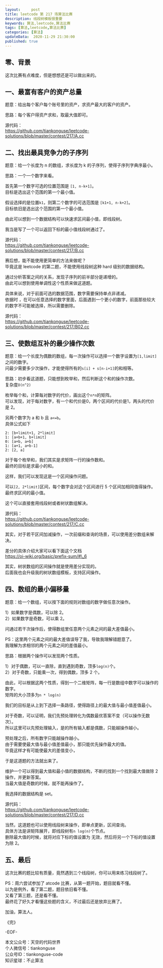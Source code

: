```yaml
---   
layout:     post  
title: leetcode 第 217 场算法比赛  
description: 线段树模板很重要  
keywords: 算法,leetcode,算法比赛  
tags: [算法,leetcode,算法比赛]    
categories: [算法]  
updateData:  2020-11-29 21:30:00  
published: true  
---  
```



## 零、背景  


这次比赛有点难度，但是想想还是可以做出来的。  


## 一、最富有客户的资产总量  


题意：给出每个客户每个账号里的资产，求资产最大的客户的资产。  


思路：每个客户得资产求和，取最大值即可。  


源代码：  
https://github.com/tiankonguse/leetcode-solutions/blob/master/contest/217/A.cc  



## 二、找出最具竞争力的子序列  


题意：给一个长度为 n 的数组，求长度为 k 的子序列，使得子序列字典序最小。  


思路：一个一个数字来看。  


首先第一个数字可选的位置范围是 `[1, n-k+1]`。  
目标是选出这个范围的第一个最小值。  


假设选择的是位置`k1`，则第二个数字的可选范围是 `[k1+1, n-k+2]`。  
目标依旧是选出这个范围的第一个最小值。  


由此可以想到一个数据结构可以快速求区间最小值，即线段树。  


我当是写了一个可以返回下标的最小值线段树通过了。   


源代码：  
https://github.com/tiankonguse/leetcode-solutions/blob/master/contest/217/B.cc  


赛后想，能不能使用更简单的方法来做呢？  
毕竟这是 leetcode 的第二题，不能使用线段树这种 hard 级别的数据结构。  


通过分析答案之间的关系，发现子序列的前半部分是递增的。  
由此可以想到使用单调性这个性质来做这道题。  


具体来说，对于前面可选的数据范围，数字需要保持单点非递减。  
依据时 ，在可以任意选择的数字里面，后面遇到一个更小的数字，前面那些较大的数字不可能被选择，所以需要删除。  



源代码：  
https://github.com/tiankonguse/leetcode-solutions/blob/master/contest/217/B02.cc  


## 三、使数组互补的最少操作次数  


题意：给一个长度为偶数的数组，每一次操作可以选择一个数字设置为`[1,limit]`之间的数字。  
问最少需要多少次操作，才能使得所有的`s[i] + s[n-i+1]`的和相等。  


思路：初步看这道题，只能想到枚举和，然后判断这个和的操作次数。  
复杂度`O(n^2)`  


枚举每个和，计算每对数字的代价，画出这个`n*n`的矩阵。  
可以发现，对于每对数字，有一个和代价是0，两个区间的代价是1，两头的代价是 2。  


另两个数字为 a 和 b 且 `a<=b`。  
具体公式如下  


```
2: [b+limit+1, 2*limit]
1: [a+b+1, b+limit]
0: [a+b, a+b]
1: [a+1, a+b-1]
2: [2, a]
```


对于每个枚举和，我们其实是求矩阵一行的操作数和。  
最终的目标是求最小的和。  


这样，我们可以发现这是一个区间操作问题。  


可以`[2, 2*limit]`区间，每个数字会对这个区间进行 5 个区间加相同值得操作。  
最终求区间的最小值。  


这个可以直接套用线段树或者树状数组解决。  


源代码：  
https://github.com/tiankonguse/leetcode-solutions/blob/master/contest/217/C.cc  


其实，对于若干区间加减操作，一次前缀和查询的场景，可以使用差分数组来解决。  


差分的具体介绍大家可以看下面这个文档  
https://oi-wiki.org/basic/prefix-sum/#\_6  


其实，树状数组的区间操作就是使用差分实现的。  
后面我也会升级我的树状数组模板，支持区间操作。  


## 四、数组的最小偏移量    


题意：给一个数组，可以按下面的规则对数组的数字做任意次操作。  


1）如果数字是偶数，可以除 2。  
2）如果数字是奇数，可以乘 2。  


问通过若干次操作后，使得数组里任意两个元素之间的最大差值最小。  


PS：这里两个元素之间的最大差值误导了我，导致我理解错题意了。  
我理解为求相邻的两个元素之间的差值最小。  


思路：根据两个操作可以发现两个性质。  


1）对于偶数，可以一直除，直到遇到奇数，顶多`log(n)`个。  
2）对于奇数，只能乘一次，得到偶数，顶多 2 个。  


由此，可以根据这两个性质，得到一个二维矩阵，每一行是数组中数字可以操作的数字。  
矩阵的大小顶多为`n * log(n)`  


我们的目标是从上到下选择一条路径，使得路径上的最大值与最小值差值最小。  


对于奇数，可以证明，我们先预处理转化为偶数最优答案不变（可以操作无数次）。  
所以这里可以先预处理输入，是的所有输入都是偶数，只能越操作越小。  


预处理之后，所有数字只能越操作越小。  
由于需要使最大值与最小值差值最小，那只能优先操作最大的值。  
毕竟这样才有可能使最大的差值变小，  


于是这道题的方法就出来了。  


维护一个可以得到最大值和最小值的数据结构，不断的找到一个找到最大值做除 2 操作，并更新答案。  
当最大值是奇数的时候，就不能再操作了。  


我选择的数据结构是 set。  


源代码：  
https://github.com/tiankonguse/leetcode-solutions/blob/master/contest/217/D.cc  


当然，这道题也可以使用线段树来操作，即单点更新，区间查询。  
具体方法是讲矩阵展开，即线段树有`n log(n)`个节点。  
删除最大值的时候，就将对应下标的值设置为 无效，然后将另一个下标的值设置为除 2。  


## 五、最后  


这次比赛的题比较有质量，竟然遇到三个线段树，你可以用来练习线段树了。  


PS：周六尝试参加了 atcode 比赛，从第一题开始，题目就看不懂。  
以为是例外，看了第二题，题目依旧看不懂。  
又看了第三题，还是看不懂。  
最终花了好久才看懂这些题的含义，不过最后还是放弃比赛了。  


加油，算法人。  


《完》  


-EOF-  



本文公众号：天空的代码世界  
个人微信号：tiankonguse  
公众号ID：tiankonguse-code  
知识星球：不止算法  

